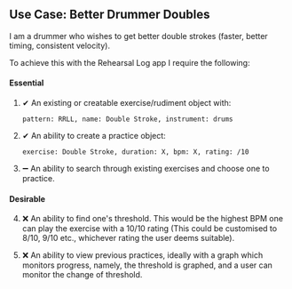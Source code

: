 ## Use Case: Better Drummer Doubles

I am a drummer who wishes to get better double strokes (faster, better timing, consistent velocity).

To achieve this with the Rehearsal Log app I require the following:

#### Essential

1. ✔ An existing or creatable exercise/rudiment object with:
    ``` 
    pattern: RRLL, name: Double Stroke, instrument: drums 
    ```
2. ✔ An ability to create a practice object:
    ``` 
    exercise: Double Stroke, duration: X, bpm: X, rating: /10 
    ```

3. ➖ An ability to search through existing exercises and choose one to practice.

#### Desirable

4. ❌ An ability to find one's threshold. This would be the highest BPM one can play the exercise with a
   10/10 rating (This could be customised to 8/10, 9/10 etc., whichever rating the user deems suitable).

5. ❌ An ability to view previous practices, ideally with a graph which monitors progress, namely, the threshold is graphed,
   and a user can monitor the change of threshold.


